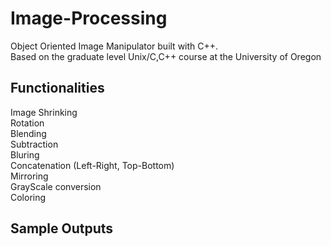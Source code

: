 # Image-Processing
Object Oriented Image Manipulator built with C++. <br>
Based on the graduate level Unix/C,C++ course at the University of Oregon


## Functionalities
Image Shrinking <br>
Rotation <br>
Blending <br>
Subtraction <br>
Bluring <br>
Concatenation (Left-Right, Top-Bottom) <br>
Mirroring <br>
GrayScale conversion <br>
Coloring <br>


## Sample Outputs
